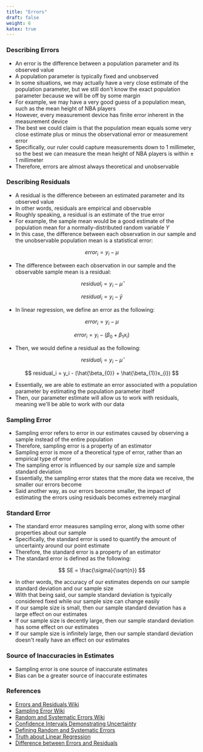 ```yaml
---
title: "Errors"
draft: false
weight: 6
katex: true
---
```


### Describing Errors
- An error is the difference between a population parameter and its observed value
- A population parameter is typically fixed and unobserved
- In some situations, we may actually have a very close estimate of the population parameter, but we still don't know the exact population parameter because we will be off by some margin
- For example, we may have a very good guess of a population mean, such as the mean height of NBA players
- However, every measurement device has finite error inherent in the measurement device
- The best we could claim is that the population mean equals some very close estimate plus or minus the observational error or measurement error
- Specifically, our ruler could capture measurements down to 1 millimeter, so the best we can measure the mean height of NBA players is within $\pm$ 1 millimeter
- Therefore, errors are almost always theoretical and unobservable

### Describing Residuals
- A residual is the difference between an estimated parameter and its observed value
- In other words, residuals are empirical and observable
- Roughly speaking, a residual is an estimate of the true error
- For example, the sample mean would be a good estimate of the population mean for a normally-distributed random variable $Y$
- In this case, the difference between each observation in our sample and the unobservable population mean is a statistical error:

$$
error_i = y_i - \mu
$$

- The difference between each observation in our sample and the observable sample mean is a residual:

$$
residual_i = y_i - \hat{\mu}
$$

$$
residual_i = y_i - \bar{y}
$$

- In linear regression, we define an error as the following:

$$
error_i = y_i − \mu
$$

$$
error_i = y_i - (\beta_{0} + \beta_{1}x_{i})
$$

- Then, we would define a residual as the following:

$$
residual_i = y_i - \hat{\mu}
$$

$$
residual_i = y_i - (\hat{\beta_{0}} + \hat{\beta_{1}}x_{i})
$$

- Essentially, we are able to estimate an error associated with a population parameter by estimating the population parameter itself
- Then, our parameter estimate will allow us to work with residuals, meaning we'll be able to work with our data

### Sampling Error
- Sampling error refers to error in our estimates caused by observing a sample instead of the entire population
- Therefore, sampling error is a property of an estimator
- Sampling error is more of a theoretical type of error, rather than an empirical type of error
- The sampling error is influenced by our sample size and sample standard deviation
- Essentially, the sampling error states that the more data we receive, the smaller our errors become
- Said another way, as our errors become smaller, the impact of estimating the errors using residuals becomes extremely marginal

### Standard Error
- The standard error measures sampling error, along with some other properties about our sample
- Specifically, the standard error is used to quantify the amount of uncertainty around our point estimate
- Therefore, the standard error is a property of an estimator
- The standard error is defined as the following:

$$
SE = \frac{\sigma}{\sqrt{n}}
$$

- In other words, the accuracy of our estimates depends on our sample standard deviation and our sample size
- With that being said, our sample standard deviation is typically considered fixed while our sample size can change easily
- If our sample size is small, then our sample standard deviation has a large effect on our estimates
- If our sample size is decently large, then our sample standard deviation has some effect on our estimates
- If our sample size is infinitely large, then our sample standard deviation doesn't really have an effect on our estimates

### Source of Inaccuracies in Estimates
- Sampling error is one source of inaccurate estimates
- Bias can be a greater source of inaccurate estimates

### References
- [Errors and Residuals Wiki](https://en.wikipedia.org/wiki/Errors_and_residuals)
- [Sampling Error Wiki](https://en.wikipedia.org/wiki/Sampling_error)
- [Random and Systematic Errors Wiki](https://en.wikipedia.org/wiki/Observational_error#Random_errors_versus_systematic_errors)
- [Confidence Intervals Demonstrating Uncertainty](https://newonlinecourses.science.psu.edu/stat509/node/27/)
- [Defining Random and Systematic Errors](https://www.physics.umd.edu/courses/Phys276/Hill/Information/Notes/ErrorAnalysis.html)
- [Truth about Linear Regression](http://www.stat.cmu.edu/~cshalizi/TALR/TALR.pdf)
- [Difference between Errors and Residuals](https://stats.stackexchange.com/questions/133389/what-is-the-difference-between-errors-and-residuals)

